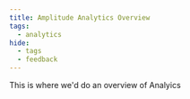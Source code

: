 ```yaml
---
title: Amplitude Analytics Overview
tags:
  - analytics
hide:
  - tags
  - feedback
---
```

<style>
/* Hides the edit button */

  .md-content__button {
    display: none;
  }
  </style>

This is where we'd do an overview of Analyics